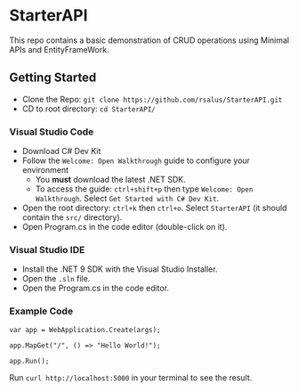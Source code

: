 # StarterAPI
This repo contains a basic demonstration of CRUD operations using Minimal APIs and EntityFrameWork.

## Getting Started
* Clone the Repo: `git clone https://github.com/rsalus/StarterAPI.git`
* CD to root directory: `cd StarterAPI/`

### Visual Studio Code
* Download C# Dev Kit
* Follow the `Welcome: Open Walkthrough` guide to configure your environment
  * You **must** download the latest .NET SDK.
  * To access the guide: `ctrl+shift+p` then type `Welcome: Open Walkthrough`. Select `Get Started with C# Dev Kit`.
* Open the root directory: `ctrl+k` then `ctrl+o`. Select `StarterAPI` (it should contain the `src/` directory).
* Open Program.cs in the code editor (double-click on it).

### Visual Studio IDE
* Install the .NET 9 SDK with the Visual Studio Installer.
* Open the `.sln` file.
* Open the Program.cs in the code editor.

### Example Code
```
var app = WebApplication.Create(args);

app.MapGet("/", () => "Hello World!");

app.Run();
```

Run `curl http://localhost:5000` in your terminal to see the result.